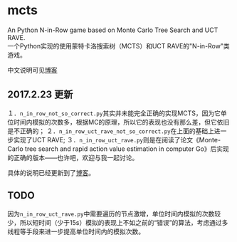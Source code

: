 # mcts
An Python N-in-Row game based on Monte Carlo Tree Search and UCT RAVE.    
一个Python实现的使用蒙特卡洛搜索树（MCTS）和UCT RAVE的"N-in-Row"类游戏。

中文说明可见[博客](http://www.cnblogs.com/xmwd/p/python_game_based_on_MCTS_and_UCB.html)

## 2017.2.23 更新
１．`n_in_row_not_so_correct.py`其实并未能完全正确的实现MCTS，因为它单位时间内模拟的次数多，根据MC的原理，所以它的表现也没有那么差，但它依旧是不正确的；
２．`n_in_row_uct_rave_not_so_correct.py`在上面的基础上进一步实现了UCT RAVE;
３．`n_in_row_uct_rave.py`则是在阅读了论文《Monte-Carlo tree search and rapid action value estimation in computer Go》后实现的正确的版本——也许吧，欢迎与我一起讨论。

具体的说明已经更新到了[博客](http://www.cnblogs.com/xmwd/p/python_game_based_on_MCTS_and_UCT_RAVE.html)。

## TODO
因为`n_in_row_uct_rave.py`中需要遍历的节点激增，单位时间内模拟的次数较少，所以短时间（少于15s）模拟的表现上不如之前的“错误”的算法，考虑通过多线程等手段来进一步提高单位时间内的模拟次数。

